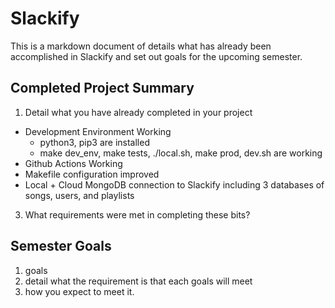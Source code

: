 # Slackify
This is a markdown document of details what has already been accomplished in Slackify and set out goals for the upcoming semester.

## Completed Project Summary
1. Detail what you have already completed in your project
- Development Environment Working
  - python3, pip3 are installed
  - make dev_env, make tests, ./local.sh, make prod, dev.sh are working
- Github Actions Working
- Makefile configuration improved
- Local + Cloud MongoDB connection to Slackify including 3 databases of songs, users, and playlists

3. What requirements were met in completing these bits?

## Semester Goals
1. goals
2. detail what the requirement is that each goals will meet
3. how you expect to meet it.
